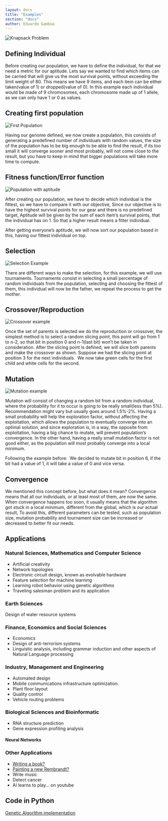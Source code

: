 ```yaml
---
layout: docs
title: "Examples"
section: "docs"
author: Eduardo Gamboa
---
```


![Knapsack Problem](../img/KnapsackProblem.jpg)

## Defining Individual

Before creating our population, we have to define the individual, for that we need a metric for our aptitude.
Lets say we wanted to find which items can be carried that will give us the most survival points, without exceeding the limit weight of 80. 
This means we have 9 items, and each item can be either taken(value of 1) or dropped(value of 0).
In this example each individual would be made of 9 chromosomes, each chromosome made up of 1 allele, as we can only have 1 or 0 as values.

## Creating first population

![First Population](../img/population1.jpg)

Having our genome defined, we now create a population, this consists of generating a predefined number of individuals with random 
values, the size of the population has to be big enough to be able to find the result, if its too small it will converge sooner and most 
probably, will not come close to the result, but you have to keep in mind that bigger populations will take more time to compute. 

## Fitness function/Error function

![Population with aptitude](../img/fitnessFunction1.jpg)

After creating our population, we have to decide which individual is the fittest, so we have to compare it with our objective, 
Since our objective is to have the highest survival points for our gear and there is no predefined target, 
Aptitude will be given by the sum of each item’s survival points, that the individual has on 1. So that a higher result means a fitter individual.

After getting everyone’s aptitude, we will now sort our population based in this, having our fittest individual on top.

## Selection

![Selection Example](../img/Selection.jpg)

There are different ways to make the selection, for this example, we will use tournaments.
Tournaments consist in selecting a small percentage of random individuals from the population, selecting and 
choosing the fittest of them, this individual will now be the father, we repeat the process to get the mother.

## Crossover/Reproduction

![Crossover example](../img/crossover1.jpg)

Once the set of parents is selected we do the reproduction or crossover, the simplest method is to select a random slicing point, this point
will go from 1 to n-2, so that bit in position 0 and n-1(last bit) won’t be taken in consideration.
After the slicing point is defined, we will slice both parents and make the crossover as shown.
Suppose we had the slicing point at position 3 for the next individuals. 
We now take green cells for the first child and white cells for the second.

## Mutation

![Mutation example](../img/mutation1.jpg)

Mutation will consist of changing a random bit from a random individual, where the probability for it to occur is going to be really small(less than 5%).
Recommendation might vary but usually goes around 1.5%-2%.
Having a small probability will help the exploration factor, without affecting the exploitation, which allows the population to eventually converge into 
an optimal solution, and since exploration is, in a way, the opposite from exploitation, having a big chance to mutate, will prevent population’s convergence. 
In the other hand, having a really small mutation factor is not good either, as the population will most probably converge into a local minimum.

Following the example before: 
We decided to mutate bit in position 6, if the bit had a value of 1, it will take a value of 0 and vice versa.

## Convergence

We mentioned this concept before, but what does it mean?
Convergence means that all our individuals, or at least most of them, are now the same.
When convergence happens too soon, it usually means that the algorithm got stuck in a local minimum, different from the global, which is our actual result,
To avoid this, different parameters can be tested, such as population size, mutation probability and tournament size can be increased or decreased to better fit our needs.

## Applications

### Natural Sciences, Mathematics and Computer Science

+ Artificial creativity
+ Network topologies
+ Electronic circuit design, known as evolvable hardware
+ Feature selection for machine learning
+ Learning robot behavior using genetic algorithms
+ Traveling salesman problem and its application

### Earth Sciences

Design of water resource systems

### Finance, Economics and Social Sciences

+ Economics
+ Design of anti-terrorism systems
+ Linguistic analysis, including grammar induction and other aspects of Natural Language processing

### Industry, Management and Engineering

+ Automated design
+ Mobile communications infrastructure optimization.
+ Plant floor layout
+ Quality control
+ Vehicle routing problems

### Biological Sciences and Bioinformatic

+ RNA structure prediction
+ Gene expression profiling analysis

#### Neural Networks

### Other Applications

+ [Writing a book?](https://www.nytimes.com/es/2018/10/19/inteligencia-artificial-escritores-novelistas/)
+ [Painting a new Rembrandt?](https://www.pcworld.com/article/3053520/analytics/ai-just-3d-printed-a-brand-new-rembrandt-and-its-shockingly-good.html)
+ Write music
+ Detect cancer
+ AI learns to play… on youtube

## Code in Python

[Genetic Algorithm implementation](https://github.com/eduardogamboa11/MSc-AI-GeneticAlgorithm)